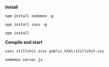 **Install**

`npm install nodemon -g`

`npm install sass -g`

`npm install`

**Compile and start**

`sass stillshit.scss public_html/stillshit.css`

`nodemon server.js`
